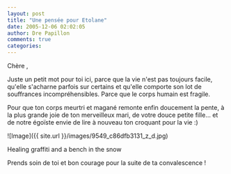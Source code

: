 ```yaml
---
layout: post
title: "Une pensée pour Etolane"
date: 2005-12-06 02:02:05
author: Dre Papillon
comments: true
categories: 
---
```



Chère ,

Juste un petit mot pour toi ici, parce que la vie n'est pas toujours facile, qu'elle s'acharne parfois sur certains et qu'elle comporte son lot de souffrances incompréhensibles.  Parce que le corps humain est fragile.

Pour que ton corps meurtri et magané remonte enfin doucement la pente, à la plus grande joie de ton merveilleux mari, de votre douce petite fille... et de notre égoïste envie de lire à nouveau ton croquant pour la vie :)


![Image]({{ site.url }}/images/9549_c86dfb3131_z_d.jpg)
<div class="photoattrib">Healing graffiti and a bench in the snow</div>



Prends soin de toi et bon courage pour la suite de ta convalescence !
